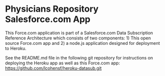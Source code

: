 # Physicians Repository Salesforce.com App

This Force.com application is part of a Salesforce.com Data Subscription Reference Architecture which consists of 
two components: 1) This open source Force.com app and 2) a node.js application designed for deployment to Heroku. 


See the README.md file in the following git repository for instructions on deploying the Heroku app as well as this Force.com app:
https://github.com/lcohensf/heroku-datasub.git